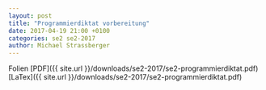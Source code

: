 ```yaml
---
layout: post
title: "Programmierdiktat vorbereitung"
date: 2017-04-19 21:00 +0100
categories: se2 se2-2017
author: Michael Strassberger
---
```


Folien [PDF]({{ site.url }}/downloads/se2-2017/se2-programmierdiktat.pdf) [LaTex]({{ site.url }}/downloads/se2-2017/se2-programmierdiktat.pdf)
